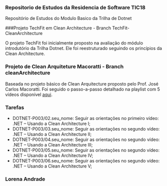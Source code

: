 ### Repositorio de Estudos da Residencia de Software TIC18
Repositório de Estudos do Modulo Basico da Trilha de Dotnet

###Projeto TechFit em Clean Architecture - Branch TechFit-CleanArchitecture


O projeto TechFit foi inicialmente proposto na avaliação do módulo introdutório da Trilha Dotnet.
Ele foi reestruturado seguindo os princípios da Clean Architecture.


### Projeto de Clean Arquiteture Macoratti - Branch cleanArchitecture

Baseada no projeto básico de Clean Arquitecture proposto pelo Prof. José Carlos Macoratti. Foi seguido o passo-a-passo detalhado na playlist com 5 vídeos disponível [aqui](https://www.youtube.com/playlist?list=PLUg4628weKYzPQ9Odqe7jqSTNJbin0j9W).

### Tarefas
- DOTNET-P003/02.seu_nome: Seguir as orientações no primeiro vídeo: .NET – Usando a Clean Architecture I; 
- DOTNET-P003/03.seu_nome: Seguir as orientações no segundo vídeo: .NET – Usando a Clean Architecture II;
- DOTNET-P003/04.seu_nome: Seguir as orientações no segundo vídeo: .NET – Usando a Clean Architecture III;
- DOTNET-P003/05.seu_nome: Seguir as orientações no segundo vídeo: .NET – Usando a Clean Architecture IV;
- DOTNET-P003/06.seu_nome: Seguir as orientações no segundo vídeo: .NET – Usando a Clean Architecture V;

### Lorena Andrade
